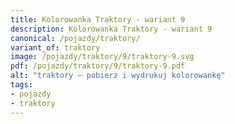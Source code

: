 ```yaml
---
title: Kolorowanka Traktory - wariant 9
description: Kolorowanka Traktory - wariant 9
canonical: /pojazdy/traktory/
variant_of: traktory
image: /pojazdy/traktory/9/traktory-9.svg
pdf: /pojazdy/traktory/9/traktory-9.pdf
alt: "traktory – pobierz i wydrukuj kolorowankę"
tags:
- pojazdy
- traktory
---
```

